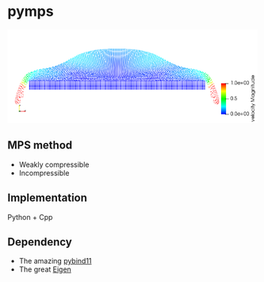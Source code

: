 # pymps

![snapshot](https://github.com/haloless/pymps/raw/master/doc/snap.png)

## MPS method
- Weakly compressible
- Incompressible

## Implementation
Python + Cpp 

## Dependency

- The amazing [pybind11](https://github.com/pybind/pybind11)
- The great [Eigen](http://eigen.tuxfamily.org/index.php?title=Main_Page)


